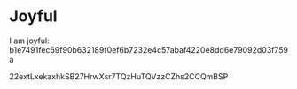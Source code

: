 # Joyful

I am joyful: b1e7491fec69f90b632189f0ef6b7232e4c57abaf4220e8dd6e79092d03f759a


22extLxekaxhkSB27HrwXsr7TQzHuTQVzzCZhs2CCQmBSP